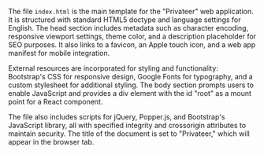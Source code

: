 The file `index.html` is the main template for the "Privateer" web application. It is structured with standard HTML5 doctype and language settings for English. The head section includes metadata such as character encoding, responsive viewport settings, theme color, and a description placeholder for SEO purposes. It also links to a favicon, an Apple touch icon, and a web app manifest for mobile integration.

External resources are incorporated for styling and functionality: Bootstrap's CSS for responsive design, Google Fonts for typography, and a custom stylesheet for additional styling. The body section prompts users to enable JavaScript and provides a div element with the id "root" as a mount point for a React component.

The file also includes scripts for jQuery, Popper.js, and Bootstrap's JavaScript library, all with specified integrity and crossorigin attributes to maintain security. The title of the document is set to "Privateer," which will appear in the browser tab.